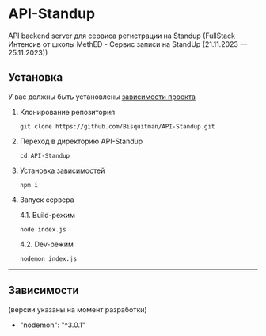 # API-Standup
API backend server для сервиса регистрации на Standup (FullStack Интенсив от школы MethED - Сервис записи на StandUp (21.11.2023 — 25.11.2023))

<!--Установка-->
## Установка
У вас должны быть установлены [зависимости проекта](https://github.com/Bisquitman/API-Standup#зависимости)

1. Клонирование репозитория

    ```git clone https://github.com/Bisquitman/API-Standup.git```

2. Переход в директорию API-Standup

    ```cd API-Standup```

3. Установка [зависимостей](https://github.com/Bisquitman/API-Standup#зависимости)

    ```npm i```

4. Запуск сервера

    4.1. Build-режим
   
    ```node index.js```

    4.2. Dev-режим

   ```nodemon index.js```

***

<!--зависимости-->
## Зависимости
(версии указаны на момент разработки)
- "nodemon": "^3.0.1"